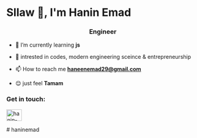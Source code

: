 <h1>Sllaw 👋, I'm Hanin Emad</h1>
<h3 align="center">Engineer</h3>


- 🌱 I’m currently learning **js**

- 🔎 intrested in codes, modern engineering sceince & entrepreneurship

- 📫 How to reach me **haneenemad29@gmail.com**

- 😌 just feel **Tamam**

<h3 align="left">Get in touch:</h3>
<p align="left">
<a href="https://linkedin.com/in/hanin-emad" target="blank"><img align="center" src="https://raw.githubusercontent.com/rahuldkjain/github-profile-readme-generator/master/src/images/icons/Social/linked-in-alt.svg" alt="hanin-emad" height="30" width="40" /></a>
</p>
# haninemad

